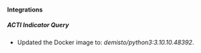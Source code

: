 #### Integrations
##### ACTI Indicator Query
- Updated the Docker image to: *demisto/python3:3.10.10.48392*.
